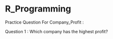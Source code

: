 # R_Programming

Practice Question For Company_Profit :

Question 1 : Which company has the highest profit?
